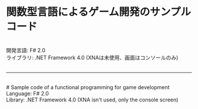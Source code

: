 ﻿# 関数型言語によるゲーム開発のサンプルコード
<br/>
開発言語: F# 2.0<br/>
ライブラリ: .NET Framework 4.0 (XNAは未使用、画面はコンソールのみ)<br/>
<br/>

<hr/>

<br/>
# Sample code of a functional programming for game development
<br/>
Language: F# 2.0<br/>
Library: .NET Framework 4.0 (XNA isn't used, only the console screen)<br/>
<br/>
